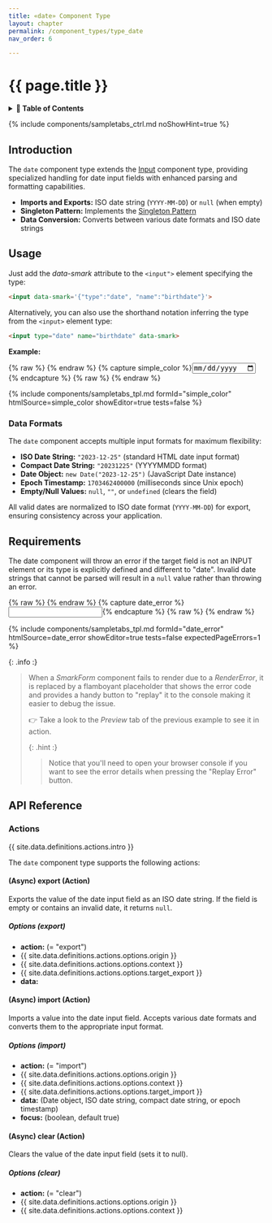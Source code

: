 ```yaml
---
title: «date» Component Type
layout: chapter
permalink: /component_types/type_date
nav_order: 6

---
```


# {{ page.title }}

<details class="chaptertoc">
<summary>
<strong>📖 Table of Contents</strong>
</summary>

  {{ "
<!-- vim-markdown-toc GitLab -->

* [Introduction](#introduction)
* [Usage](#usage)
    * [Data Formats](#data-formats)
* [Requirements](#requirements)
* [API Reference](#api-reference)
    * [Actions](#actions)
        * [(Async) export (Action)](#async-export-action)
            * [Options (export)](#options-export)
        * [(Async) import (Action)](#async-import-action)
            * [Options (import)](#options-import)
        * [(Async) clear (Action)](#async-clear-action)
            * [Options (clear)](#options-clear)

<!-- vim-markdown-toc -->
       " | markdownify }}

</details>

{% include components/sampletabs_ctrl.md noShowHint=true %}

## Introduction

The `date` component type extends the [Input](/component_types/type_input)
component type, providing specialized handling for date input fields with
enhanced parsing and formatting capabilities.

- **Imports and Exports:** ISO date string (`YYYY-MM-DD`) or `null` (when empty)
- **Singleton Pattern:** Implements the [Singleton Pattern](/getting_started/core_component_types#the-singleton-pattern)
- **Data Conversion:** Converts between various date formats and ISO date strings

## Usage

Just add the *data-smark* attribute to the `<input">` element specifying the type:

```html
<input data-smark='{"type":"date", "name":"birthdate"}'>
```

Alternatively, you can also use the shorthand notation inferring the type from the `<input>` element type:

```html
<input type="date" name="birthdate" data-smark>
```


**Example:**

{% raw %} <!-- simple_color {{{ --> {% endraw %}
{% capture simple_color
%}<input type="date" name="birthdate" data-smark>{%
endcapture %}
{% raw %} <!-- }}} --> {% endraw %}

{% include components/sampletabs_tpl.md
    formId="simple_color"
    htmlSource=simple_color
    showEditor=true
    tests=false
%}


### Data Formats

The `date` component accepts multiple input formats for maximum flexibility:

- **ISO Date String:** `"2023-12-25"` (standard HTML date input format)
- **Compact Date String:** `"20231225"` (YYYYMMDD format)
- **Date Object:** `new Date("2023-12-25")` (JavaScript Date instance)
- **Epoch Timestamp:** `1703462400000` (milliseconds since Unix epoch)
- **Empty/Null Values:** `null`, `""`, or `undefined` (clears the field)

All valid dates are normalized to ISO date format (`YYYY-MM-DD`) for export,
ensuring consistency across your application.

## Requirements

The date component will throw an error if the target field is not an INPUT
element or its type is explicitly defined and different to "date". Invalid date
strings that cannot be parsed will result in a `null` value rather than
throwing an error.

{% raw %} <!-- date_error {{{ --> {% endraw %}
{% capture date_error
%}<input type="text" name="birthdate" data-smark='{"type":"date"}'>{%
endcapture %}
{% raw %} <!-- }}} --> {% endraw %}

{% include components/sampletabs_tpl.md
    formId="date_error"
    htmlSource=date_error
    showEditor=true
    tests=false
    expectedPageErrors=1
%}


{: .info :}
> When a *SmarkForm* component fails to render due to a *RenderError*, it is
> replaced by a flamboyant placeholder that shows the error code and provides a
> handy button to "replay" it to the console making it easier to debug the
> issue.
> 
> 👉 Take a look to the *Preview* tab of the previous example to see it in
> action.
>
> {: .hint :}
> > Notice that you'll need to open your browser console if you want to see the
> > error details when pressing the "Replay Error" button.


## API Reference

### Actions

{{ site.data.definitions.actions.intro }}

The `date` component type supports the following actions:

#### (Async) export (Action)

Exports the value of the date input field as an ISO date string. If the field is empty or contains an invalid date, it returns `null`.

##### Options (export)

  * **action:** (= "export")
  * {{ site.data.definitions.actions.options.origin }}
  * {{ site.data.definitions.actions.options.context }}
  * {{ site.data.definitions.actions.options.target_export }}
  * **data:**

#### (Async) import (Action)

Imports a value into the date input field. Accepts various date formats and converts them to the appropriate input format.

##### Options (import)

  * **action:** (= "import")
  * {{ site.data.definitions.actions.options.origin }}
  * {{ site.data.definitions.actions.options.context }}
  * {{ site.data.definitions.actions.options.target_import }}
  * **data:** (Date object, ISO date string, compact date string, or epoch timestamp)
  * **focus:** (boolean, default true)

#### (Async) clear (Action)

Clears the value of the date input field (sets it to null).

##### Options (clear)

  * **action:** (= "clear")
  * {{ site.data.definitions.actions.options.origin }}
  * {{ site.data.definitions.actions.options.context }}

